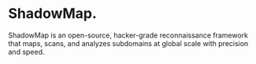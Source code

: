 # ShadowMap.
ShadowMap is an open-source, hacker-grade reconnaissance framework that maps, scans, and analyzes subdomains at global scale with precision and speed.
